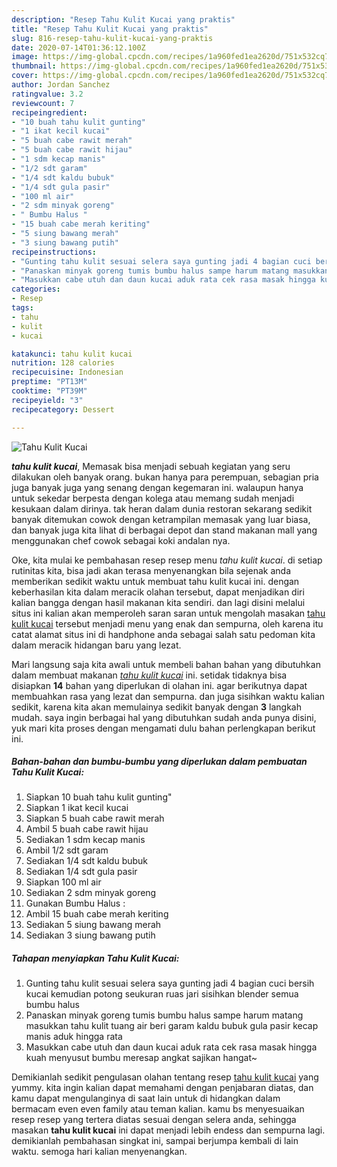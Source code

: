 ```yaml
---
description: "Resep Tahu Kulit Kucai yang praktis"
title: "Resep Tahu Kulit Kucai yang praktis"
slug: 816-resep-tahu-kulit-kucai-yang-praktis
date: 2020-07-14T01:36:12.100Z
image: https://img-global.cpcdn.com/recipes/1a960fed1ea2620d/751x532cq70/tahu-kulit-kucai-foto-resep-utama.jpg
thumbnail: https://img-global.cpcdn.com/recipes/1a960fed1ea2620d/751x532cq70/tahu-kulit-kucai-foto-resep-utama.jpg
cover: https://img-global.cpcdn.com/recipes/1a960fed1ea2620d/751x532cq70/tahu-kulit-kucai-foto-resep-utama.jpg
author: Jordan Sanchez
ratingvalue: 3.2
reviewcount: 7
recipeingredient:
- "10 buah tahu kulit gunting"
- "1 ikat kecil kucai"
- "5 buah cabe rawit merah"
- "5 buah cabe rawit hijau"
- "1 sdm kecap manis"
- "1/2 sdt garam"
- "1/4 sdt kaldu bubuk"
- "1/4 sdt gula pasir"
- "100 ml air"
- "2 sdm minyak goreng"
- " Bumbu Halus "
- "15 buah cabe merah keriting"
- "5 siung bawang merah"
- "3 siung bawang putih"
recipeinstructions:
- "Gunting tahu kulit sesuai selera saya gunting jadi 4 bagian cuci bersih kucai kemudian potong seukuran ruas jari sisihkan blender semua bumbu halus"
- "Panaskan minyak goreng tumis bumbu halus sampe harum matang masukkan tahu kulit tuang air beri garam kaldu bubuk gula pasir kecap manis aduk hingga rata"
- "Masukkan cabe utuh dan daun kucai aduk rata cek rasa masak hingga kuah menyusut bumbu meresap angkat sajikan hangat~"
categories:
- Resep
tags:
- tahu
- kulit
- kucai

katakunci: tahu kulit kucai 
nutrition: 128 calories
recipecuisine: Indonesian
preptime: "PT13M"
cooktime: "PT39M"
recipeyield: "3"
recipecategory: Dessert

---
```



![Tahu Kulit Kucai](https://img-global.cpcdn.com/recipes/1a960fed1ea2620d/751x532cq70/tahu-kulit-kucai-foto-resep-utama.jpg)

<b><i>tahu kulit kucai</i></b>, Memasak bisa menjadi sebuah kegiatan yang seru dilakukan oleh banyak orang. bukan hanya para perempuan, sebagian pria juga banyak juga yang senang dengan kegemaran ini. walaupun hanya untuk sekedar berpesta dengan kolega atau memang sudah menjadi kesukaan dalam dirinya. tak heran dalam dunia restoran sekarang sedikit banyak ditemukan cowok dengan ketrampilan memasak yang luar biasa, dan banyak juga kita lihat di berbagai depot dan stand makanan mall yang menggunakan chef cowok sebagai koki andalan nya.

Oke, kita mulai ke pembahasan resep resep menu <i>tahu kulit kucai</i>. di setiap rutinitas kita, bisa jadi akan terasa menyenangkan bila sejenak anda memberikan sedikit waktu untuk membuat tahu kulit kucai ini. dengan keberhasilan kita dalam meracik olahan tersebut, dapat menjadikan diri kalian bangga dengan hasil makanan kita sendiri. dan lagi disini melalui situs ini kalian akan memperoleh saran saran untuk mengolah masakan <u>tahu kulit kucai</u> tersebut menjadi menu yang enak dan sempurna, oleh karena itu catat alamat situs ini di handphone anda sebagai salah satu pedoman kita dalam meracik hidangan baru yang lezat.




Mari langsung saja kita awali untuk membeli bahan bahan yang dibutuhkan dalam membuat makanan <u><i>tahu kulit kucai</i></u> ini. setidak tidaknya bisa disiapkan <b>14</b> bahan yang diperlukan di olahan ini. agar berikutnya dapat membuahkan rasa yang lezat dan sempurna. dan juga sisihkan waktu kalian sedikit, karena kita akan memulainya sedikit banyak dengan <b>3</b> langkah mudah. saya ingin berbagai hal yang dibutuhkan sudah anda punya disini, yuk mari kita proses dengan mengamati dulu bahan perlengkapan berikut ini.

<!--inarticleads1-->

##### Bahan-bahan dan bumbu-bumbu yang diperlukan dalam pembuatan Tahu Kulit Kucai:

1. Siapkan 10 buah tahu kulit gunting&#34;
1. Siapkan 1 ikat kecil kucai
1. Siapkan 5 buah cabe rawit merah
1. Ambil 5 buah cabe rawit hijau
1. Sediakan 1 sdm kecap manis
1. Ambil 1/2 sdt garam
1. Sediakan 1/4 sdt kaldu bubuk
1. Sediakan 1/4 sdt gula pasir
1. Siapkan 100 ml air
1. Sediakan 2 sdm minyak goreng
1. Gunakan  Bumbu Halus :
1. Ambil 15 buah cabe merah keriting
1. Sediakan 5 siung bawang merah
1. Sediakan 3 siung bawang putih




<!--inarticleads2-->

##### Tahapan menyiapkan Tahu Kulit Kucai:

1. Gunting tahu kulit sesuai selera saya gunting jadi 4 bagian cuci bersih kucai kemudian potong seukuran ruas jari sisihkan blender semua bumbu halus
1. Panaskan minyak goreng tumis bumbu halus sampe harum matang masukkan tahu kulit tuang air beri garam kaldu bubuk gula pasir kecap manis aduk hingga rata
1. Masukkan cabe utuh dan daun kucai aduk rata cek rasa masak hingga kuah menyusut bumbu meresap angkat sajikan hangat~




Demikianlah sedikit pengulasan olahan tentang resep <u>tahu kulit kucai</u> yang yummy. kita ingin kalian dapat memahami dengan penjabaran diatas, dan kamu dapat mengulanginya di saat lain untuk di hidangkan dalam bermacam even even family atau teman kalian. kamu bs menyesuaikan resep resep yang tertera diatas sesuai dengan selera anda, sehingga masakan <b>tahu kulit kucai</b> ini dapat menjadi lebih endess dan sempurna lagi. demikianlah pembahasan singkat ini, sampai berjumpa kembali di lain waktu. semoga hari kalian menyenangkan.
